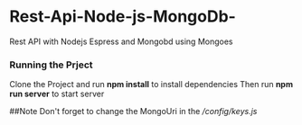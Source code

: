 # Rest-Api-Node-js-MongoDb-
Rest API with Nodejs Espress and Mongobd using Mongoes

### Running the Prject
Clone the Project and run
**npm install**
to install dependencies
Then run
**npm run server**
to start server

##Note
Don't forget to change the MongoUri in the */config/keys.js*
